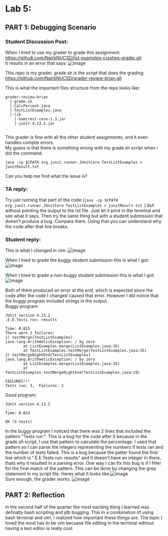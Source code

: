 # Lab 5:
## PART 1: Debugging Scenario
### Student Discussion Post:
When I tried to use my grader to grade this assignment: https://github.com/NairbNUCSD/list-examples-crashes-grader.git \
It results in an error that says: ![image](https://github.com/NairbNUCSD/cse15l-lab-reports/assets/146861770/64d36d79-dcc1-4c46-91c3-a7f1cf42070e)

This repo is my grader. grade.sh is the script that does the grading: https://github.com/NairbNUCSD/grader-review-brian.git

This is what the important files structure from the repo looks like:
```
grader-review-brian
  |-grade.sh
  |-CalcPercent.java
  |-TestListExamples.java
  |-lib
    |-hamcrest-core-1.3.jar
    |-junit-4.13.2.jar
  
```
This grader is fine with all the other student assignments, and it even handles complie errors. \
My guess is that there is something wrong with my grade.sh script when i did the command:
```
java -cp $CPATH org.junit.runner.JUnitCore TestListExamples > junitResult.txt
```
Can you help me find what the issue is?

### TA reply:
Try just running that part of the code (```java -cp $CPATH org.junit.runner.JUnitCore TestListExamples > junitResult.txt ```) but without pointing the output to the txt file. Just let it print in the terminal and see what it says. Then try the same thing but with a student submission that doesn't produce a bug. Compare them. Using that you can understand why the code after that line breaks. 

### Student reply:
This is what I changed in vim: ![image](https://github.com/NairbNUCSD/cse15l-lab-reports/assets/146861770/d7816bd8-883a-417e-a069-7bc71b1a952b)

When I tried to grade the buggy student submission this is what I got: ![image](https://github.com/NairbNUCSD/cse15l-lab-reports/assets/146861770/7d69bad4-7690-4426-9c19-1ddb15987f6a)

When I tried to grade a non-buggy student submission this is what I got: ![image](https://github.com/NairbNUCSD/cse15l-lab-reports/assets/146861770/45d157d7-cadd-4c9d-acf9-544fc18265d9)

Both of them produced an error at the end, which is expected since the code after the code I changed caused that error. However I did notice that the buggy program included strings in the output. \
Buggy program: 
```
JUnit version 4.13.2
.E.E.Tests run: results

Time: 0.015
There were 2 failures:
1) testMerge(TestListExamples)
java.lang.ArithmeticException: / by zero
        at ListExamples.merge(ListExamples.java:35)
        at TestListExamples.testMerge(TestListExamples.java:35)
2) testMergeRightEnd(TestListExamples)
java.lang.ArithmeticException: / by zero
        at ListExamples.merge(ListExamples.java:35)
        at TestListExamples.testMergeRightEnd(TestListExamples.java:19)

FAILURES!!!
Tests run: 3,  Failures: 2
```
Good program: 
```
JUnit version 4.13.2
...
Time: 0.014

OK (3 tests)
```
In the buggy program I noticed that there was 2 lines that included the pattern "Tests run:". This is a bug for the code after it because in the grade.sh script, I use that pattern to calculate the percentage. I used that pattern so I can parse the integers representing the numbers if tests ran and the number of tests failed. This is a bug because the patter found the first line which is ".E.E.Tests run: results" and it doesn't have an integer in there, thats why it resulted in a parsing error. One way I can fix this bug is if I filter for the final match of the pattern. This can be done by changing the grep statement in my script file. Heres what it looks like:![image](https://github.com/NairbNUCSD/cse15l-lab-reports/assets/146861770/cc5f44db-e5e5-49f2-bbb9-4a3a77d21be9) \
Sure enough, the grader works. 
![image](https://github.com/NairbNUCSD/cse15l-lab-reports/assets/146861770/dd8b99c2-02ff-49a6-8452-cf12b9901b32)

## PART 2: Reflection

In the second half of the quarter the most exciting thing I learned was definatly bash scripting and jdb bugging. This in a combination of using bash terminal and vim, I realized how important these things are. The topic I loved the most has to be vim becuase file editing in the terminal without having a text editor is really cool. 
